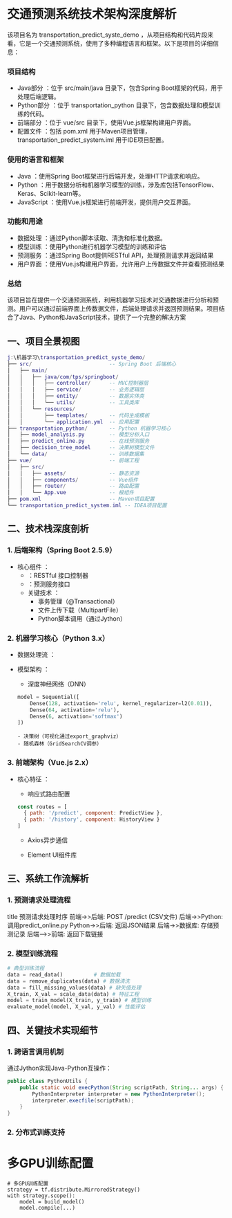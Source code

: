 # 交通预测系统技术架构深度解析

该项目名为 transportation_predict_syste_demo ，从项目结构和代码片段来看，它是一个交通预测系统，使用了多种编程语言和框架。以下是项目的详细信息：

### 项目结构

- Java部分 ：位于 src/main/java 目录下，包含Spring Boot框架的代码，用于处理后端逻辑。
- Python部分 ：位于 transportation_python 目录下，包含数据处理和模型训练的代码。
- 前端部分 ：位于 vue/src 目录下，使用Vue.js框架构建用户界面。
- 配置文件 ：包括 pom.xml 用于Maven项目管理， transportation_predict_system.iml 用于IDE项目配置。

### 使用的语言和框架

- Java ：使用Spring Boot框架进行后端开发，处理HTTP请求和响应。
- Python ：用于数据分析和机器学习模型的训练，涉及库包括TensorFlow、Keras、Scikit-learn等。
- JavaScript ：使用Vue.js框架进行前端开发，提供用户交互界面。

### 功能和用途

- 数据处理 ：通过Python脚本读取、清洗和标准化数据。
- 模型训练 ：使用Python进行机器学习模型的训练和评估
- 预测服务 ：通过Spring Boot提供RESTful API，处理预测请求并返回结果
- 用户界面 ：使用Vue.js构建用户界面，允许用户上传数据文件并查看预测结果

### 总结

该项目旨在提供一个交通预测系统，利用机器学习技术对交通数据进行分析和预测。用户可以通过前端界面上传数据文件，后端处理请求并返回预测结果。项目结合了Java、Python和JavaScript技术，提供了一个完整的解决方案



## 一、项目全景视图

```lua
j:\机器学习\transportation_predict_syste_demo/
├── src/                         -- Spring Boot 后端核心
│   ├── main/
│   │   ├── java/com/tps/springboot/
│   │   │   ├── controller/      -- MVC控制器层
│   │   │   ├── service/         -- 业务逻辑层  
│   │   │   ├── entity/          -- 数据实体类
│   │   │   └── utils/           -- 工具类库
│   │   └── resources/
│   │       ├── templates/       -- 代码生成模板
│   │       └── application.yml  -- 应用配置
├── transportation_python/       -- Python 机器学习核心
│   ├── model_analysis.py        -- 模型分析入口
│   ├── predict_online.py        -- 在线预测服务
│   ├── decision_tree_model      -- 决策树模型文件
│   └── data/                    -- 训练数据集
├── vue/                         -- 前端工程
│   ├── src/
│   │   ├── assets/              -- 静态资源
│   │   ├── components/          -- Vue组件
│   │   ├── router/              -- 路由配置
│   │   └── App.vue              -- 根组件
├── pom.xml                      -- Maven项目配置
└── transportation_predict_system.iml -- IDEA项目配置
```

## 二、技术栈深度剖析

### 1. 后端架构（Spring Boot 2.5.9）

- 核心组件 ：
  - <mcsymbol name="PredictController" filename="PredictController.java" path="src/main/java/com/tps/springboot/controller/PredictController.java" startline="18" type="class"></mcsymbol> ：RESTful 接口控制器
  - <mcsymbol name="IPredictService" filename="IPredictService.java" path="src/main/java/com/tps/springboot/service/IPredictService.java" startline="14" type="interface"></mcsymbol> ：预测服务接口
  - 关键技术 ：
    - 事务管理（@Transactional）
    - 文件上传下载（MultipartFile）
    - Python脚本调用（通过Jython）

### 2. 机器学习核心（Python 3.x）

- 数据处理流 ：

- 模型架构 ：

  - 深度神经网络（DNN）

  ```python
  model = Sequential([
      Dense(128, activation='relu', kernel_regularizer=l2(0.01)),
      Dense(64, activation='relu'),
      Dense(6, activation='softmax')
  ])
  ```

  ```
  - 决策树（可视化通过export_graphviz）
  - 随机森林（GridSearchCV调参）
  ```

### 3. 前端架构（Vue.js 2.x）

- 核心特征 ：

  - 响应式路由配置

  ```javascript
  const routes = [
    { path: '/predict', component: PredictView },
    { path: '/history', component: HistoryView }
  ]
  ```

  - Axios异步通信

  - Element UI组件库

    

## 三、系统工作流解析

### 1. 预测请求处理流程

title 预测请求处理时序
前端->>后端: POST /predict (CSV文件)
后端->>Python: 调用predict_online.py
Python->>后端: 返回JSON结果
后端->>数据库: 存储预测记录
后端-->>前端: 返回下载链接

### 2. 模型训练流程

```python
# 典型训练流程
data = read_data()          # 数据加载
data = remove_duplicates(data) # 数据清洗
data = fill_missing_values(data) # 缺失值处理
X_train, X_val = scale_data(data) # 特征工程
model = train_model(X_train, y_train) # 模型训练
evaluate_model(model, X_val, y_val) # 性能评估
```

## 四、关键技术实现细节

### 1. 跨语言调用机制

通过Jython实现Java-Python互操作：

```java
public class PythonUtils {
    public static void execPython(String scriptPath, String... args) {
        PythonInterpreter interpreter = new PythonInterpreter();
        interpreter.execfile(scriptPath);
    }
}
```

### 2. 分布式训练支持

# 多GPU训练配置

```
# 多GPU训练配置
strategy = tf.distribute.MirroredStrategy()
with strategy.scope():
    model = build_model()
    model.compile(...)
```

